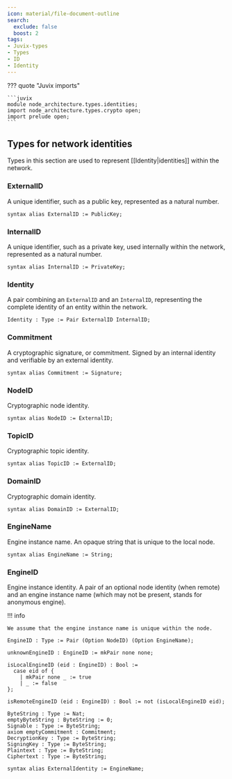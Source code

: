 ```yaml
---
icon: material/file-document-outline
search:
  exclude: false
  boost: 2
tags:
- Juvix-types
- Types
- ID
- Identity
---
```


??? quote "Juvix imports"

    ```juvix
    module node_architecture.types.identities;
    import node_architecture.types.crypto open;
    import prelude open;
    ```

## Types for network identities

Types in this section are used to represent [[Identity|identities]] within the network.

### ExternalID

A unique identifier, such as a public key, represented as a natural number.

```juvix
syntax alias ExternalID := PublicKey;
```

### InternalID

A unique identifier, such as a private key, used internally within the network,
represented as a natural number.

```juvix
syntax alias InternalID := PrivateKey;
```

### Identity

A pair combining an `ExternalID` and an `InternalID`, representing the complete
identity of an entity within the network.

```juvix
Identity : Type := Pair ExternalID InternalID;
```

### Commitment

A cryptographic signature, or commitment.
Signed by an internal identity and verifiable by an external identity.

```juvix
syntax alias Commitment := Signature;
```

### NodeID

Cryptographic node identity.

```juvix
syntax alias NodeID := ExternalID;
```

### TopicID

Cryptographic topic identity.

```juvix
syntax alias TopicID := ExternalID;
```

### DomainID

Cryptographic domain identity.

```juvix
syntax alias DomainID := ExternalID;
```

### EngineName

Engine instance name.
An opaque string that is unique to the local node.

```juvix
syntax alias EngineName := String;
```

### EngineID

Engine instance identity. A pair of an optional node identity (when remote) and
an engine instance name (which may not be present, stands for anonymous engine).

!!! info

    We assume that the engine instance name is unique within the node.

```juvix
EngineID : Type := Pair (Option NodeID) (Option EngineName);
```

```juvix
unknownEngineID : EngineID := mkPair none none;
```

```juvix
isLocalEngineID (eid : EngineID) : Bool :=
  case eid of {
    | mkPair none _ := true
    | _ := false
};
```

```juvix
isRemoteEngineID (eid : EngineID) : Bool := not (isLocalEngineID eid);
```

```juvix
ByteString : Type := Nat;
emptyByteString : ByteString := 0;
Signable : Type := ByteString;
axiom emptyCommitment : Commitment;
DecryptionKey : Type := ByteString;
SigningKey : Type := ByteString;
Plaintext : Type := ByteString;
Ciphertext : Type := ByteString;

syntax alias ExternalIdentity := EngineName;
```